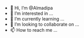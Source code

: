 - 👋 Hi, I’m @Almadipa
- 👀 I’m interested in ...
- 🌱 I’m currently learning ...
- 💞️ I’m looking to collaborate on ...
- 📫 How to reach me ...

<!---
Almadipa/Almadipa is a ✨ special ✨ repository because its `README.md` (this file) appears on your GitHub profile.
You can click the Preview link to take a look at your changes.
--->
